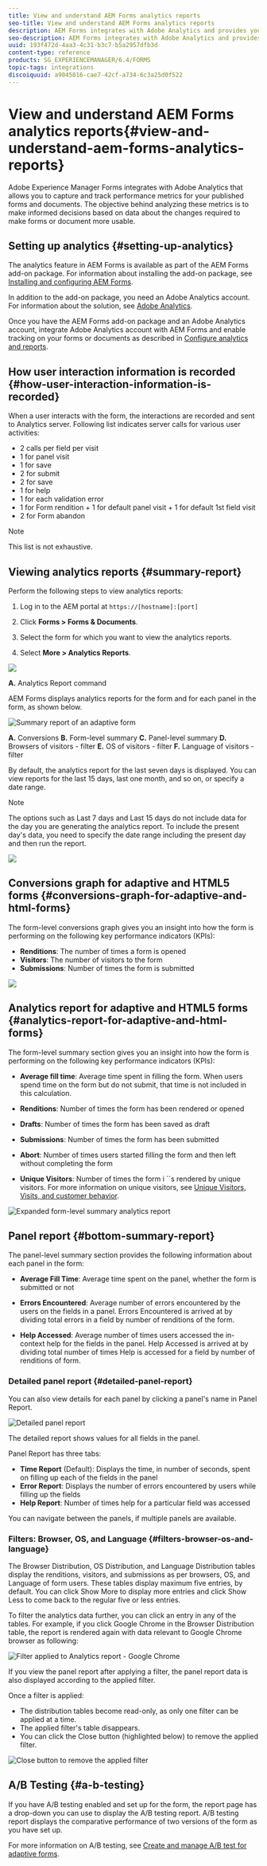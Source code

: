 ```yaml
---
title: View and understand AEM Forms analytics reports
seo-title: View and understand AEM Forms analytics reports
description: AEM Forms integrates with Adobe Analytics and provides you summary and detailed analytics about your published adaptive forms.
seo-description: AEM Forms integrates with Adobe Analytics and provides you summary and detailed analytics about your published adaptive forms.
uuid: 193f472d-4aa3-4c31-b3c7-b5a2957dfb3d
content-type: reference
products: SG_EXPERIENCEMANAGER/6.4/FORMS
topic-tags: integrations
discoiquuid: a9045816-cae7-42cf-a734-6c3a25d0f522
---
```


# View and understand AEM Forms analytics reports{#view-and-understand-aem-forms-analytics-reports}

Adobe Experience Manager Forms integrates with Adobe Analytics that allows you to capture and track performance metrics for your published forms and documents. The objective behind analyzing these metrics is to make informed decisions based on data about the changes required to make forms or document more usable.

## Setting up analytics {#setting-up-analytics}

The analytics feature in AEM Forms is available as part of the AEM Forms add-on package. For information about installing the add-on package, see [Installing and configuring AEM Forms](/help/forms/using/installing-configuring-aem-forms-osgi.md).

In addition to the add-on package, you need an Adobe Analytics account. For information about the solution, see [Adobe Analytics](https://www.adobe.com/solutions/digital-analytics.html).

Once you have the AEM Forms add-on package and an Adobe Analytics account, integrate Adobe Analytics account with AEM Forms and enable tracking on your forms or documents as described in [Configure analytics and reports](/help/forms/using/configure-analytics-forms-documents.md).

## How user interaction information is recorded {#how-user-interaction-information-is-recorded}

When a user interacts with the form, the interactions are recorded and sent to Analytics server. Following list indicates server calls for various user activities:

* 2 calls per field per visit
* 1 for panel visit
* 1 for save
* 2 for submit
* 2 for save
* 1 for help
* 1 for each validation error
* 1 for Form rendition + 1 for default panel visit + 1 for default 1st field visit
* 2 for Form abandon

>[!NOTE]
>
>This list is not exhaustive.

## Viewing analytics reports {#summary-report}

Perform the following steps to view analytics reports:

1. Log in to the AEM portal at `https://[hostname]:[port]`
1. Click **Forms &gt; Forms & Documents**.  

1. Select the form for which you want to view the analytics reports.
1. Select **More &gt; Analytics Reports**.

![](assets/analyticsreport.png)

**A.** Analytics Report command

AEM Forms displays analytics reports for the form and for each panel in the form, as shown below.

![Summary report of an adaptive form](assets/analyticsdashboard_callout.png)

**A.** Conversions **B.** Form-level summary **C.** Panel-level summary **D.** Browsers of visitors - filter **E.** OS of visitors - filter **F.** Language of visitors - filter

By default, the analytics report for the last seven days is displayed. You can view reports for the last 15 days, last one month, and so on, or specify a date range.

>[!NOTE]
>
>The options such as Last 7 days and Last 15 days do not include data for the day you are generating the analytics report. To include the present day's data, you need to specify the date range including the present day and then run the report.

![](assets/date-range.png) 

## Conversions graph for adaptive and HTML5 forms {#conversions-graph-for-adaptive-and-html-forms}

The form-level conversions graph gives you an insight into how the form is performing on the following key performance indicators (KPIs):

* **Renditions**: The number of times a form is opened
* **Visitors**: The number of visitors to the form
* **Submissions**: Number of times the form is submitted

![](assets/conversion-graph.png) 

## Analytics report for adaptive and HTML5 forms {#analytics-report-for-adaptive-and-html-forms}

The form-level summary section gives you an insight into how the form is performing on the following key performance indicators (KPIs):

* **Average fill time**: Average time spent in filling the form. When users spend time on the form but do not submit, that time is not included in this calculation. 
* **Renditions**: Number of times the form has been rendered or opened  

* **Drafts**: Number of times the form has been saved as draft
* **Submissions**: Number of times the form has been submitted
* **Abort**: Number of times users started filling the form and then left without completing the form
* **Unique Visitors**: Number of times the form i ``s rendered by unique visitors. For more information on unique visitors, see [Unique Visitors, Visits, and customer behavior](https://helpx.adobe.com/analytics/kb/unique-visitors-visitor-behavior.html).

![Expanded form-level summary analytics report](assets/analytics-report.png) 

## Panel report {#bottom-summary-report}

The panel-level summary section provides the following information about each panel in the form:

* **Average Fill Time**: Average time spent on the panel, whether the form is submitted or not  

* **Errors Encountered**: Average number of errors encountered by the users on the fields in a panel. Errors Encountered is arrived at by dividing total errors in a field by number of renditions of the form.   

* **Help Accessed**: Average number of times users accessed the in-context help for the fields in the panel. Help Accessed is arrived at by dividing total number of times Help is accessed for a field by number of renditions of form.

### Detailed panel report {#detailed-panel-report}

You can also view details for each panel by clicking a panel's name in Panel Report.

![Detailed panel report](assets/panel-report-detailed.png)

The detailed report shows values for all fields in the panel.

Panel Report has three tabs:

* **Time Report** (Default): Displays the time, in number of seconds, spent on filling up each of the fields in the panel
* **Error Report**: Displays the number of errors encountered by users while filling up the fields 
* **Help Report**: Number of times help for a particular field was accessed

You can navigate between the panels, if multiple panels are available.

### Filters: Browser, OS, and Language {#filters-browser-os-and-language}

The Browser Distribution, OS Distribution, and Language Distribution tables display the renditions, visitors, and submissions as per browsers, OS, and Language of form users. These tables display maximum five entries, by default. You can click Show More to display more entries and click Show Less to come back to the regular five or less entries.

To filter the analytics data further, you can click an entry in any of the tables. For example, if you click Google Chrome in the Browser Distribution table, the report is rendered again with data relevant to Google Chrome browser as following:

![Filter applied to Analytics report - Google Chrome ](assets/filter.png)

If you view the panel report after applying a filter, the panel report data is also displayed according to the applied filter.  
  
Once a filter is applied:

* The distribution tables become read-only, as only one filter can be applied at a time.
* The applied filter's table disappears.
* You can click the Close button (highlighted below) to remove the applied filter.

![Close button to remove the applied filter](assets/close-filter.png) 

## A/B Testing {#a-b-testing}

If you have A/B testing enabled and set up for the form, the report page has a drop-down you can use to display the A/B testing report. A/B testing report displays the comparative performance of two versions of the form as you have set up.

For more information on A/B testing, see [Create and manage A/B test for adaptive forms](/help/forms/using/ab-testing-adaptive-forms.md). 
